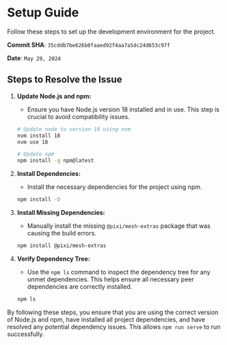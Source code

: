# Setup Guide

Follow these steps to set up the development environment for the project.

**Commit SHA**: `35cddb7be626b8faaed92f4aa7a5dc24d653c97f`

**Date**: `May 29, 2024`

## Steps to Resolve the Issue

1. **Update Node.js and npm:**
   - Ensure you have Node.js version 18 installed and in use. This step is crucial to avoid compatibility issues.
   ```bash
   # Update node to version 18 using nvm
   nvm install 18
   nvm use 18

   # Update npm
   npm install -g npm@latest
   ```

2. **Install Dependencies:**
   - Install the necessary dependencies for the project using npm.
   ```bash
   npm install -D
   ```

3. **Install Missing Dependencies:**
   - Manually install the missing `@pixi/mesh-extras` package that was causing the build errors.
   ```bash
   npm install @pixi/mesh-extras
   ```

4. **Verify Dependency Tree:**
   - Use the `npm ls` command to inspect the dependency tree for any unmet dependencies. This helps ensure all necessary peer dependencies are correctly installed.
   ```bash
   npm ls
   ```

By following these steps, you ensure that you are using the correct version of Node.js and npm, have installed all project dependencies, and have resolved any potential dependency issues. This allows `npm run serve` to run successfully.